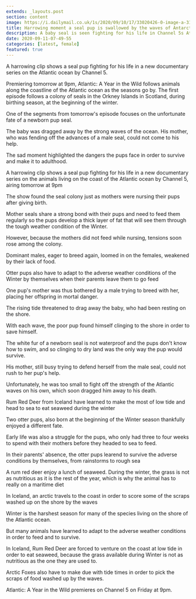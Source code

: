```yaml
---
extends: _layouts.post
section: content
image: https://i.dailymail.co.uk/1s/2020/09/10/17/33020426-0-image-a-31_1599755650601.jpg 
title: Harrowing moment a seal pup is swallowed by the waves of Antarctica 
description: A baby seal is seen fighting for his life in Channel 5s Atlantic A Year in the Wild on Channel 5. The pup who didnt yet know how to swim was dragged by the rising tide. 
date: 2020-09-11-07-49-55 
categories: [latest, female] 
featured: true 
--- 
```

A harrowing clip shows a seal pup fighting for his life in a new documentary series on the Atlantic ocean by Channel 5. 

Premiering tomorrow at 9pm, Atlantic: A Year in the Wild follows animals along the coastline of the Atlantic ocean as the seasons go by. The first episode follows a colony of seals in the Orkney Islands in Scotland, during birthing season, at the beginning of the winter. 

One of the segments from tomorrow's episode focuses on the unfortunate fate of a newborn pup seal. 

The baby was dragged away by the strong waves of the ocean. His mother, who was fending off the advances of a male seal, could not come to his help. 

The sad moment highlighted the dangers the pups face in order to survive and make it to adulthood. 

A harrowing clip shows a seal pup fighting for his life in a new documentary series on the animals living on the coast of the Atlantic ocean by Channel 5, airing tomorrow at 9pm

The show found the seal colony just as mothers were nursing their pups after giving birth. 

Mother seals share a strong bond with their pups and need to feed them regularly so the pups develop a thick layer of fat that will see them through the tough weather condition of the Winter. 

However, because the mothers did not feed while nursing, tensions soon rose among the colony. 

Dominant males, eager to breed again, loomed in on the females, weakened by their lack of food. 

Otter pups also have to adapt to the adverse weather conditions of the Winter by themselves when their parents leave them to go feed 

One pup's mother was thus bothered by a male trying to breed with her, placing her offspring in mortal danger. 

The rising tide threatened to drag away the baby, who had been resting on the shore. 

With each wave, the poor pup found himself clinging to the shore in order to save himself.  

The white fur of a newborn seal is not waterproof and the pups don't know how to swim, and so clinging to dry land was the only way the pup would survive. 

His mother, still busy trying to defend herself from the male seal, could not rush to her pup's help.  

Unfortunately, he was too small to fight off the strength of the Atlantic waves on his own, which soon dragged him away to his death. 

Rum Red Deer from Iceland have learned to make the most of low tide and head to sea to eat seaweed during the winter

Two otter pups, also born at the beginning of the Winter season thankfully enjoyed a different fate. 

Early life was also a struggle for the pups, who only had three to four weeks to spend with their mothers before they headed to sea to feed. 

In their parents' absence, the otter pups learend to survive the adverse conditions by themselves, from rainstorms to rough sea 

A rum red deer enjoy a lunch of seaweed. During the winter, the grass is not as nutritious as it is the rest of the year, which is why the animal has to really on a maritime diet 

In Iceland, an arctic travels to the coast in order to score some of the scraps washed up on the shore by the waves  

Winter is the harshest season for many of the species living on the shore of the Atlantic ocean. 

But many animals have learned to adapt to the adverse weather conditions in order to feed and to survive. 

In Iceland, Rum Red Deer are forced to venture on the coast at low tide in order to eat seaweed, because the grass available during Winter is not as nutritious as the one they are used to. 

Arctic Foxes also have to make due with tide times in order to pick the scraps of food washed up by the waves. 

Atlantic: A Year in the Wild premieres on Channel 5 on Friday at 9pm.  

